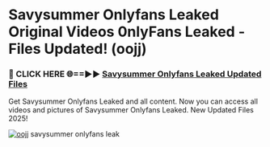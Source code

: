 # Savysummer Onlyfans Leaked Original Videos 0nlyFans Leaked - Files Updated! (oojj)

<h3>🔴 CLICK HERE 🌐==►► <a href="https://tinyurl.com/2jnfzry5" rel="nofollow">Savysummer Onlyfans Leaked Updated Files</a></h3>

Get Savysummer Onlyfans Leaked and all content. Now you can access all videos and pictures of Savysummer Onlyfans Leaked. New Updated Files 2025!

[![oojj](https://i.imgur.com/GyGTBgg.gif)](https://tinyurl.com/2jnfzry5)
savysummer onlyfans leak